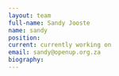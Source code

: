 ```yaml
---
layout: team
full-name: Sandy Jooste
name: sandy
position: 
current: currently working on
email: sandy@openup.org.za
biography:
---
```

